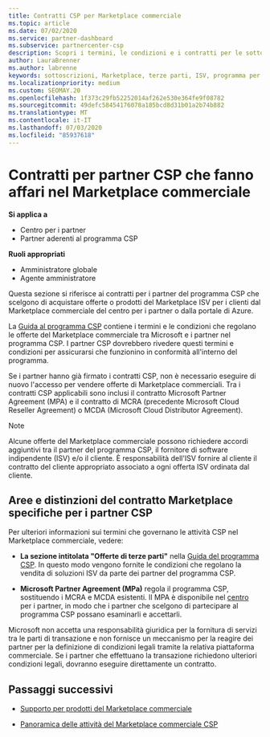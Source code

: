 ```yaml
---
title: Contratti CSP per Marketplace commerciale
ms.topic: article
ms.date: 07/02/2020
ms.service: partner-dashboard
ms.subservice: partnercenter-csp
description: Scopri i termini, le condizioni e i contratti per le sottoscrizioni di prodotti ISV di terze parti acquistati da partner CSP nel Marketplace commerciale.
author: LauraBrenner
ms.author: labrenne
keywords: sottoscrizioni, Marketplace, terze parti, ISV, programma per partner CSP, contratti, vendita, acquisto,
ms.localizationpriority: medium
ms.custom: SEOMAY.20
ms.openlocfilehash: 1f373c29fb52252014af262e530e364fe9f08782
ms.sourcegitcommit: 49defc58454176078a185bcd8d31b01a2b74b882
ms.translationtype: MT
ms.contentlocale: it-IT
ms.lasthandoff: 07/03/2020
ms.locfileid: "85937618"
---
```

# <a name="contracts-for-csp-partners-doing-business-in-the-commercial-marketplace"></a>Contratti per partner CSP che fanno affari nel Marketplace commerciale

**Si applica a**

- Centro per i partner
- Partner aderenti al programma CSP

**Ruoli appropriati**

- Amministratore globale
- Agente amministratore

Questa sezione si riferisce ai contratti per i partner del programma CSP che scelgono di acquistare offerte o prodotti del Marketplace ISV per i clienti dal Marketplace commerciale del centro per i partner o dalla portale di Azure.

La [Guida al programma CSP](https://go.microsoft.com/fwlink/p/?LinkId=617100) contiene i termini e le condizioni che regolano le offerte del Marketplace commerciale tra Microsoft e i partner nel programma CSP. I partner CSP dovrebbero rivedere questi termini e condizioni per assicurarsi che funzionino in conformità all'interno del programma.  

Se i partner hanno già firmato i contratti CSP, non è necessario eseguire di nuovo l'accesso per vendere offerte di Marketplace commerciali. Tra i contratti CSP applicabili sono inclusi il contratto Microsoft Partner Agreement (MPA) e il contratto di MCRA (precedente Microsoft Cloud Reseller Agreement) o MCDA (Microsoft Cloud Distributor Agreement).

>[!NOTE]
> Alcune offerte del Marketplace commerciale possono richiedere accordi aggiuntivi tra il partner del programma CSP, il fornitore di software indipendente (ISV) e/o il cliente. È responsabilità dell'ISV fornire al cliente il contratto del cliente appropriato associato a ogni offerta ISV ordinata dal cliente.

## <a name="specific-marketplace-contract-areas-and-distinctions-for-csp-partners"></a>Aree e distinzioni del contratto Marketplace specifiche per i partner CSP

Per ulteriori informazioni sui termini che governano le attività CSP nel Marketplace commerciale, vedere:

- **La sezione intitolata "Offerte di terze parti"** nella [Guida del programma CSP](https://go.microsoft.com/fwlink/p/?LinkId=617100). In questo modo vengono fornite le condizioni che regolano la vendita di soluzioni ISV da parte dei partner del programma CSP.

- **Microsoft Partner Agreement (MPa)** regola il programma CSP, sostituendo i MCRA e MCDA esistenti. Il MPA è disponibile nel [centro](https://partner.microsoft.com/pcv/dashboard/overview) per i partner, in modo che i partner che scelgono di partecipare al programma CSP possano esaminarli e accettarli.
  
Microsoft non accetta una responsabilità giuridica per la fornitura di servizi tra le parti di transazione e non fornisce un meccanismo per la reagire dei partner per la definizione di condizioni legali tramite la relativa piattaforma commerciale. Se i partner che effettuano la transazione richiedono ulteriori condizioni legali, dovranno eseguire direttamente un contratto.

## <a name="next-steps"></a>Passaggi successivi

- [Supporto per prodotti del Marketplace commerciale](csp-commercial-marketplace-support.md)

- [Panoramica delle attività del Marketplace commerciale CSP](csp-commercial-marketplace-overview.md)
